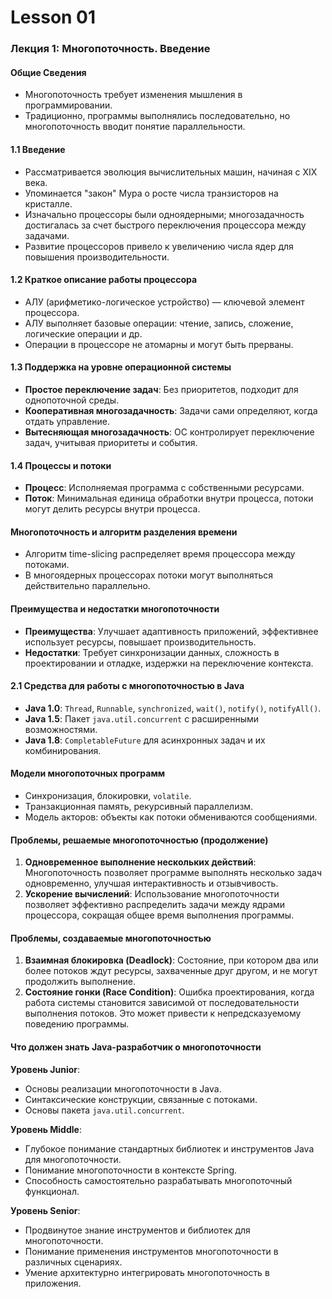 # Lesson 01

### Лекция 1: Многопоточность. Введение

#### Общие Сведения
- Многопоточность требует изменения мышления в программировании.
- Традиционно, программы выполнялись последовательно, но многопоточность вводит понятие параллельности.

#### 1.1 Введение
- Рассматривается эволюция вычислительных машин, начиная с XIX века.
- Упоминается "закон" Мура о росте числа транзисторов на кристалле.
- Изначально процессоры были одноядерными; многозадачность достигалась за счет быстрого переключения процессора между задачами.
- Развитие процессоров привело к увеличению числа ядер для повышения производительности.

#### 1.2 Краткое описание работы процессора
- АЛУ (арифметико-логическое устройство) — ключевой элемент процессора.
- АЛУ выполняет базовые операции: чтение, запись, сложение, логические операции и др.
- Операции в процессоре не атомарны и могут быть прерваны.

#### 1.3 Поддержка на уровне операционной системы
- **Простое переключение задач**: Без приоритетов, подходит для однопоточной среды.
- **Кооперативная многозадачность**: Задачи сами определяют, когда отдать управление.
- **Вытесняющая многозадачность**: ОС контролирует переключение задач, учитывая приоритеты и события.

#### 1.4 Процессы и потоки
- **Процесс**: Исполняемая программа с собственными ресурсами.
- **Поток**: Минимальная единица обработки внутри процесса, потоки могут делить ресурсы внутри процесса.

#### Многопоточность и алгоритм разделения времени
- Алгоритм time-slicing распределяет время процессора между потоками.
- В многоядерных процессорах потоки могут выполняться действительно параллельно.

#### Преимущества и недостатки многопоточности
- **Преимущества**: Улучшает адаптивность приложений, эффективнее использует ресурсы, повышает производительность.
- **Недостатки**: Требует синхронизации данных, сложность в проектировании и отладке, издержки на переключение контекста.

#### 2.1 Средства для работы с многопоточностью в Java
- **Java 1.0**: `Thread`, `Runnable`, `synchronized`, `wait()`, `notify()`, `notifyAll()`.
- **Java 1.5**: Пакет `java.util.concurrent` с расширенными возможностями.
- **Java 1.8**: `CompletableFuture` для асинхронных задач и их комбинирования.

#### Модели многопоточных программ
- Синхронизация, блокировки, `volatile`.
- Транзакционная память, рекурсивный параллелизм.
- Модель акторов: объекты как потоки обмениваются сообщениями.
#### Проблемы, решаемые многопоточностью (продолжение)

1. **Одновременное выполнение нескольких действий**: Многопоточность позволяет программе выполнять несколько задач одновременно, улучшая интерактивность и отзывчивость.
2. **Ускорение вычислений**: Использование многопоточности позволяет эффективно распределить задачи между ядрами процессора, сокращая общее время выполнения программы.

#### Проблемы, создаваемые многопоточностью

1. **Взаимная блокировка (Deadlock)**: Состояние, при котором два или более потоков ждут ресурсы, захваченные друг другом, и не могут продолжить выполнение.
2. **Состояние гонки (Race Condition)**: Ошибка проектирования, когда работа системы становится зависимой от последовательности выполнения потоков. Это может привести к непредсказуемому поведению программы.

#### Что должен знать Java-разработчик о многопоточности

**Уровень Junior**:
- Основы реализации многопоточности в Java.
- Синтаксические конструкции, связанные с потоками.
- Основы пакета `java.util.concurrent`.

**Уровень Middle**:
- Глубокое понимание стандартных библиотек и инструментов Java для многопоточности.
- Понимание многопоточности в контексте Spring.
- Способность самостоятельно разрабатывать многопоточный функционал.

**Уровень Senior**:
- Продвинутое знание инструментов и библиотек для многопоточности.
- Понимание применения инструментов многопоточности в различных сценариях.
- Умение архитектурно интегрировать многопоточность в приложения.

